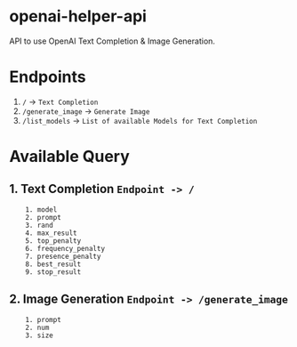 # openai-helper-api
API to use OpenAI  Text Completion &amp; Image Generation.

# Endpoints

1. `/` -> `Text Completion`
2. `/generate_image` -> `Generate Image`
3. `/list_models` -> `List of available Models for Text Completion`


# Available Query

## 1. Text Completion `Endpoint -> / `
 
        1. model
        2. prompt
        3. rand
        4. max_result
        5. top_penalty
        6. frequency_penalty
        7. presence_penalty
        8. best_result
        9. stop_result
        
## 2. Image Generation `Endpoint -> /generate_image`

        1. prompt
        2. num
        3. size

